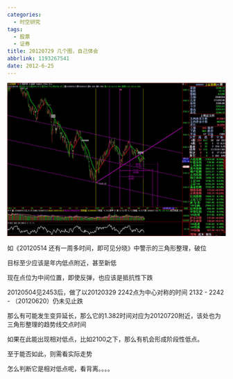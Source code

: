 ```yaml
---
categories:
  - 时空研究
tags:
  - 股票
  - 证券
title: 20120729 几个图，自己体会
abbrlink: 1193267541
date: 2012-6-25
---
```

![20120625-0](/images/20120625-0.jpeg)

如《20120514 还有一周多时间，即可见分晓》中警示的三角形整理，破位

目标至少应该是年内低点附近，甚至新低

现在点位为中间位置，即使反弹，也应该是抵抗性下跌

20120504见2453后，做了以20120329 2242点为中心对称的时间 2132 - 2242 - （20120620）仍未见止跌

那么有可能发生变异延长，那么它的1.382时间对应为20120720附近，该处也为三角形整理的趋势线交点时间

如果在此能出现相对低点，比如2100之下，那么有机会形成阶段性低点。

至于能否如此，则需看实际走势

怎么判断它是相对低点呢，看背离。。。。